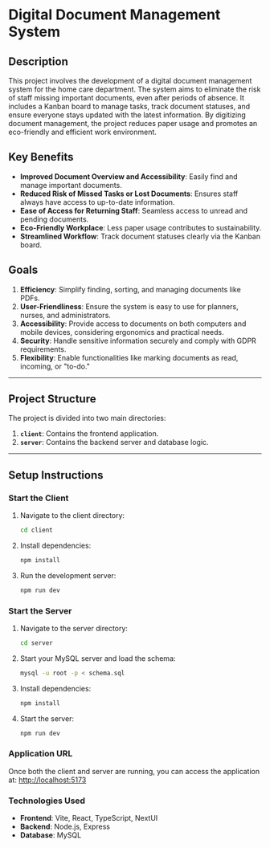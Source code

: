 # Digital Document Management System 

## Description  
This project involves the development of a digital document management system for the home care department. The system aims to eliminate the risk of staff missing important documents, even after periods of absence. It includes a Kanban board to manage tasks, track document statuses, and ensure everyone stays updated with the latest information. By digitizing document management, the project reduces paper usage and promotes an eco-friendly and efficient work environment.  

## Key Benefits  
- **Improved Document Overview and Accessibility**: Easily find and manage important documents.  
- **Reduced Risk of Missed Tasks or Lost Documents**: Ensures staff always have access to up-to-date information.  
- **Ease of Access for Returning Staff**: Seamless access to unread and pending documents.  
- **Eco-Friendly Workplace**: Less paper usage contributes to sustainability.  
- **Streamlined Workflow**: Track document statuses clearly via the Kanban board.  

## Goals  
1. **Efficiency**: Simplify finding, sorting, and managing documents like PDFs.  
2. **User-Friendliness**: Ensure the system is easy to use for planners, nurses, and administrators.  
3. **Accessibility**: Provide access to documents on both computers and mobile devices, considering ergonomics and practical needs.  
4. **Security**: Handle sensitive information securely and comply with GDPR requirements.  
5. **Flexibility**: Enable functionalities like marking documents as read, incoming, or "to-do."  

---

## Project Structure  
The project is divided into two main directories:  
1. **`client`**: Contains the frontend application.  
2. **`server`**: Contains the backend server and database logic.  

---

## Setup Instructions  

### Start the Client  
1. Navigate to the client directory:  
   ```bash
   cd client
2. Install dependencies:
   ```bash
   npm install
   ```
3. Run the development server:
   ```bash
   npm run dev
### Start the Server
1. Navigate to the server directory:
   ```bash
   cd server
   ```
2. Start your MySQL server and load the schema:
   ```bash
   mysql -u root -p < schema.sql
   ```
3. Install dependencies:
   ```bash
   npm install
   ```
4. Start the server:
   ```bash
   npm run dev
   ```

### Application URL
Once both the client and server are running, you can access the application at:
[http://localhost:5173](http://localhost:5173)

### Technologies Used
- **Frontend**: Vite, React, TypeScript, NextUI
- **Backend**: Node.js, Express
- **Database**: MySQL
